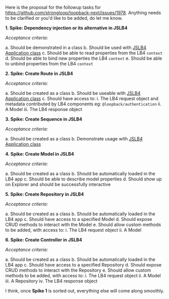 Here is the proposal for the followup tasks for
https://github.com/strongloop/loopback-next/issues/1978. Anything needs to be
clarified or you'd like to be added, do let me know.

**1. Spike: Dependency injection or its alternative in JSLB4**

_Acceptance criteria:_

a. Should be demonstrated in a class b. Should be used with
[JSLB4 Application class](https://github.com/strongloop/loopback4-example-javascript/blob/class-factory/server/application.js)
c. Should be able to read properties from the LB4 `context` d. Should be able to
bind new properties the LB4 `context` e. Should be able to unbind properties
from the LB4 `context`

**2. Spike: Create Route in JSLB4**

_Acceptance criteria:_

a. Should be created as a class b. Should be useable with
[JSLB4 Application class](https://github.com/strongloop/loopback4-example-javascript/blob/class-factory/server/application.js)
c. Should have access to: i. The LB4 request object and metadata contributed by
LB4 components eg: `@loopback/authentication` ii. A Model iii. The LB4 response
object

**3. Spike: Create Sequence in JSLB4**

_Acceptance criteria:_

a. Should be created as a class b. Demonstrate usage with
[JSLB4 Application class](https://github.com/strongloop/loopback4-example-javascript/blob/class-factory/server/application.js)

**4. Spike: Create Model in JSLB4**

_Acceptance criteria:_

a. Should be created as a class b. Should be automatically loaded in the LB4 app
c. Should be able to describe model properties d. Should show up on Explorer and
should be successfully interactive

**5. Spike: Create Repository in JSLB4**

_Acceptance criteria:_

a. Should be created as a class b. Should be automatically loaded in the LB4 app
c. Should have access to a specified Model d. Should expose CRUD methods to
interact with the Model e. Should allow custom methods to be added, with access
to: i. The LB4 request object ii. A Model

**6. Spike: Create Controller in JSLB4**

_Acceptance criteria:_

a. Should be created as a class b. Should be automatically loaded in the LB4 app
c. Should have access to a specified Repository d. Should expose CRUD methods to
interact with the Repository e. Should allow custom methods to be added, with
access to: i. The LB4 request object ii. A Model iii. A Repository iv. The LB4
response object

I think, once **Spike 1** is sorted out, everything else will come along
smoothly.
